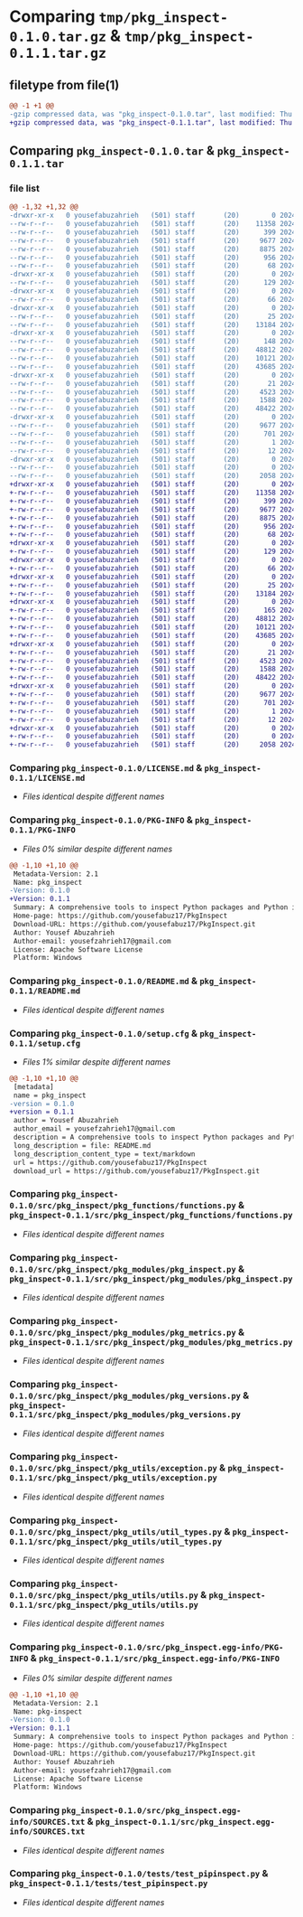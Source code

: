 # Comparing `tmp/pkg_inspect-0.1.0.tar.gz` & `tmp/pkg_inspect-0.1.1.tar.gz`

## filetype from file(1)

```diff
@@ -1 +1 @@
-gzip compressed data, was "pkg_inspect-0.1.0.tar", last modified: Thu May  2 01:55:16 2024, max compression
+gzip compressed data, was "pkg_inspect-0.1.1.tar", last modified: Thu May  2 01:59:21 2024, max compression
```

## Comparing `pkg_inspect-0.1.0.tar` & `pkg_inspect-0.1.1.tar`

### file list

```diff
@@ -1,32 +1,32 @@
-drwxr-xr-x   0 yousefabuzahrieh   (501) staff       (20)        0 2024-05-02 01:55:16.225755 pkg_inspect-0.1.0/
--rw-r--r--   0 yousefabuzahrieh   (501) staff       (20)    11358 2024-04-29 00:57:53.000000 pkg_inspect-0.1.0/LICENSE.md
--rw-r--r--   0 yousefabuzahrieh   (501) staff       (20)      399 2024-05-02 01:09:23.000000 pkg_inspect-0.1.0/MANIFEST.in
--rw-r--r--   0 yousefabuzahrieh   (501) staff       (20)     9677 2024-05-02 01:55:16.225463 pkg_inspect-0.1.0/PKG-INFO
--rw-r--r--   0 yousefabuzahrieh   (501) staff       (20)     8875 2024-05-02 01:30:15.000000 pkg_inspect-0.1.0/README.md
--rw-r--r--   0 yousefabuzahrieh   (501) staff       (20)      956 2024-05-02 01:55:16.226626 pkg_inspect-0.1.0/setup.cfg
--rw-r--r--   0 yousefabuzahrieh   (501) staff       (20)       68 2024-04-29 00:59:29.000000 pkg_inspect-0.1.0/setup.py
-drwxr-xr-x   0 yousefabuzahrieh   (501) staff       (20)        0 2024-05-02 01:55:16.215730 pkg_inspect-0.1.0/src/
--rw-r--r--   0 yousefabuzahrieh   (501) staff       (20)      129 2024-05-02 01:20:19.000000 pkg_inspect-0.1.0/src/__init__.py
-drwxr-xr-x   0 yousefabuzahrieh   (501) staff       (20)        0 2024-05-02 01:55:16.216034 pkg_inspect-0.1.0/src/pkg_inspect/
--rw-r--r--   0 yousefabuzahrieh   (501) staff       (20)       66 2024-04-29 03:13:14.000000 pkg_inspect-0.1.0/src/pkg_inspect/__init__.py
-drwxr-xr-x   0 yousefabuzahrieh   (501) staff       (20)        0 2024-05-02 01:55:16.218955 pkg_inspect-0.1.0/src/pkg_inspect/pkg_functions/
--rw-r--r--   0 yousefabuzahrieh   (501) staff       (20)       25 2024-04-24 00:55:56.000000 pkg_inspect-0.1.0/src/pkg_inspect/pkg_functions/__init__.py
--rw-r--r--   0 yousefabuzahrieh   (501) staff       (20)    13184 2024-05-02 01:11:40.000000 pkg_inspect-0.1.0/src/pkg_inspect/pkg_functions/functions.py
-drwxr-xr-x   0 yousefabuzahrieh   (501) staff       (20)        0 2024-05-02 01:55:16.221195 pkg_inspect-0.1.0/src/pkg_inspect/pkg_modules/
--rw-r--r--   0 yousefabuzahrieh   (501) staff       (20)      148 2024-04-29 03:13:14.000000 pkg_inspect-0.1.0/src/pkg_inspect/pkg_modules/__init__.py
--rw-r--r--   0 yousefabuzahrieh   (501) staff       (20)    48812 2024-05-02 01:11:40.000000 pkg_inspect-0.1.0/src/pkg_inspect/pkg_modules/pkg_inspect.py
--rw-r--r--   0 yousefabuzahrieh   (501) staff       (20)    10121 2024-05-01 23:52:03.000000 pkg_inspect-0.1.0/src/pkg_inspect/pkg_modules/pkg_metrics.py
--rw-r--r--   0 yousefabuzahrieh   (501) staff       (20)    43685 2024-05-02 00:20:34.000000 pkg_inspect-0.1.0/src/pkg_inspect/pkg_modules/pkg_versions.py
-drwxr-xr-x   0 yousefabuzahrieh   (501) staff       (20)        0 2024-05-02 01:55:16.223573 pkg_inspect-0.1.0/src/pkg_inspect/pkg_utils/
--rw-r--r--   0 yousefabuzahrieh   (501) staff       (20)       21 2024-04-22 02:40:00.000000 pkg_inspect-0.1.0/src/pkg_inspect/pkg_utils/__init__.py
--rw-r--r--   0 yousefabuzahrieh   (501) staff       (20)     4523 2024-05-02 01:11:40.000000 pkg_inspect-0.1.0/src/pkg_inspect/pkg_utils/exception.py
--rw-r--r--   0 yousefabuzahrieh   (501) staff       (20)     1588 2024-04-29 03:16:50.000000 pkg_inspect-0.1.0/src/pkg_inspect/pkg_utils/util_types.py
--rw-r--r--   0 yousefabuzahrieh   (501) staff       (20)    48422 2024-05-01 04:36:26.000000 pkg_inspect-0.1.0/src/pkg_inspect/pkg_utils/utils.py
-drwxr-xr-x   0 yousefabuzahrieh   (501) staff       (20)        0 2024-05-02 01:55:16.217949 pkg_inspect-0.1.0/src/pkg_inspect.egg-info/
--rw-r--r--   0 yousefabuzahrieh   (501) staff       (20)     9677 2024-05-02 01:55:16.000000 pkg_inspect-0.1.0/src/pkg_inspect.egg-info/PKG-INFO
--rw-r--r--   0 yousefabuzahrieh   (501) staff       (20)      701 2024-05-02 01:55:16.000000 pkg_inspect-0.1.0/src/pkg_inspect.egg-info/SOURCES.txt
--rw-r--r--   0 yousefabuzahrieh   (501) staff       (20)        1 2024-05-02 01:55:16.000000 pkg_inspect-0.1.0/src/pkg_inspect.egg-info/dependency_links.txt
--rw-r--r--   0 yousefabuzahrieh   (501) staff       (20)       12 2024-05-02 01:55:16.000000 pkg_inspect-0.1.0/src/pkg_inspect.egg-info/top_level.txt
-drwxr-xr-x   0 yousefabuzahrieh   (501) staff       (20)        0 2024-05-02 01:55:16.224569 pkg_inspect-0.1.0/tests/
--rw-r--r--   0 yousefabuzahrieh   (501) staff       (20)        0 2024-03-10 14:44:08.000000 pkg_inspect-0.1.0/tests/__init__.py
--rw-r--r--   0 yousefabuzahrieh   (501) staff       (20)     2058 2024-04-29 03:16:50.000000 pkg_inspect-0.1.0/tests/test_pipinspect.py
+drwxr-xr-x   0 yousefabuzahrieh   (501) staff       (20)        0 2024-05-02 01:59:21.345986 pkg_inspect-0.1.1/
+-rw-r--r--   0 yousefabuzahrieh   (501) staff       (20)    11358 2024-04-29 00:57:53.000000 pkg_inspect-0.1.1/LICENSE.md
+-rw-r--r--   0 yousefabuzahrieh   (501) staff       (20)      399 2024-05-02 01:09:23.000000 pkg_inspect-0.1.1/MANIFEST.in
+-rw-r--r--   0 yousefabuzahrieh   (501) staff       (20)     9677 2024-05-02 01:59:21.345698 pkg_inspect-0.1.1/PKG-INFO
+-rw-r--r--   0 yousefabuzahrieh   (501) staff       (20)     8875 2024-05-02 01:30:15.000000 pkg_inspect-0.1.1/README.md
+-rw-r--r--   0 yousefabuzahrieh   (501) staff       (20)      956 2024-05-02 01:59:21.346982 pkg_inspect-0.1.1/setup.cfg
+-rw-r--r--   0 yousefabuzahrieh   (501) staff       (20)       68 2024-04-29 00:59:29.000000 pkg_inspect-0.1.1/setup.py
+drwxr-xr-x   0 yousefabuzahrieh   (501) staff       (20)        0 2024-05-02 01:59:21.331996 pkg_inspect-0.1.1/src/
+-rw-r--r--   0 yousefabuzahrieh   (501) staff       (20)      129 2024-05-02 01:58:59.000000 pkg_inspect-0.1.1/src/__init__.py
+drwxr-xr-x   0 yousefabuzahrieh   (501) staff       (20)        0 2024-05-02 01:59:21.332358 pkg_inspect-0.1.1/src/pkg_inspect/
+-rw-r--r--   0 yousefabuzahrieh   (501) staff       (20)       66 2024-04-29 03:13:14.000000 pkg_inspect-0.1.1/src/pkg_inspect/__init__.py
+drwxr-xr-x   0 yousefabuzahrieh   (501) staff       (20)        0 2024-05-02 01:59:21.335236 pkg_inspect-0.1.1/src/pkg_inspect/pkg_functions/
+-rw-r--r--   0 yousefabuzahrieh   (501) staff       (20)       25 2024-04-24 00:55:56.000000 pkg_inspect-0.1.1/src/pkg_inspect/pkg_functions/__init__.py
+-rw-r--r--   0 yousefabuzahrieh   (501) staff       (20)    13184 2024-05-02 01:11:40.000000 pkg_inspect-0.1.1/src/pkg_inspect/pkg_functions/functions.py
+drwxr-xr-x   0 yousefabuzahrieh   (501) staff       (20)        0 2024-05-02 01:59:21.338828 pkg_inspect-0.1.1/src/pkg_inspect/pkg_modules/
+-rw-r--r--   0 yousefabuzahrieh   (501) staff       (20)      165 2024-05-02 01:58:47.000000 pkg_inspect-0.1.1/src/pkg_inspect/pkg_modules/__init__.py
+-rw-r--r--   0 yousefabuzahrieh   (501) staff       (20)    48812 2024-05-02 01:11:40.000000 pkg_inspect-0.1.1/src/pkg_inspect/pkg_modules/pkg_inspect.py
+-rw-r--r--   0 yousefabuzahrieh   (501) staff       (20)    10121 2024-05-01 23:52:03.000000 pkg_inspect-0.1.1/src/pkg_inspect/pkg_modules/pkg_metrics.py
+-rw-r--r--   0 yousefabuzahrieh   (501) staff       (20)    43685 2024-05-02 00:20:34.000000 pkg_inspect-0.1.1/src/pkg_inspect/pkg_modules/pkg_versions.py
+drwxr-xr-x   0 yousefabuzahrieh   (501) staff       (20)        0 2024-05-02 01:59:21.342723 pkg_inspect-0.1.1/src/pkg_inspect/pkg_utils/
+-rw-r--r--   0 yousefabuzahrieh   (501) staff       (20)       21 2024-04-22 02:40:00.000000 pkg_inspect-0.1.1/src/pkg_inspect/pkg_utils/__init__.py
+-rw-r--r--   0 yousefabuzahrieh   (501) staff       (20)     4523 2024-05-02 01:11:40.000000 pkg_inspect-0.1.1/src/pkg_inspect/pkg_utils/exception.py
+-rw-r--r--   0 yousefabuzahrieh   (501) staff       (20)     1588 2024-04-29 03:16:50.000000 pkg_inspect-0.1.1/src/pkg_inspect/pkg_utils/util_types.py
+-rw-r--r--   0 yousefabuzahrieh   (501) staff       (20)    48422 2024-05-01 04:36:26.000000 pkg_inspect-0.1.1/src/pkg_inspect/pkg_utils/utils.py
+drwxr-xr-x   0 yousefabuzahrieh   (501) staff       (20)        0 2024-05-02 01:59:21.334103 pkg_inspect-0.1.1/src/pkg_inspect.egg-info/
+-rw-r--r--   0 yousefabuzahrieh   (501) staff       (20)     9677 2024-05-02 01:59:21.000000 pkg_inspect-0.1.1/src/pkg_inspect.egg-info/PKG-INFO
+-rw-r--r--   0 yousefabuzahrieh   (501) staff       (20)      701 2024-05-02 01:59:21.000000 pkg_inspect-0.1.1/src/pkg_inspect.egg-info/SOURCES.txt
+-rw-r--r--   0 yousefabuzahrieh   (501) staff       (20)        1 2024-05-02 01:59:21.000000 pkg_inspect-0.1.1/src/pkg_inspect.egg-info/dependency_links.txt
+-rw-r--r--   0 yousefabuzahrieh   (501) staff       (20)       12 2024-05-02 01:59:21.000000 pkg_inspect-0.1.1/src/pkg_inspect.egg-info/top_level.txt
+drwxr-xr-x   0 yousefabuzahrieh   (501) staff       (20)        0 2024-05-02 01:59:21.344507 pkg_inspect-0.1.1/tests/
+-rw-r--r--   0 yousefabuzahrieh   (501) staff       (20)        0 2024-03-10 14:44:08.000000 pkg_inspect-0.1.1/tests/__init__.py
+-rw-r--r--   0 yousefabuzahrieh   (501) staff       (20)     2058 2024-04-29 03:16:50.000000 pkg_inspect-0.1.1/tests/test_pipinspect.py
```

### Comparing `pkg_inspect-0.1.0/LICENSE.md` & `pkg_inspect-0.1.1/LICENSE.md`

 * *Files identical despite different names*

### Comparing `pkg_inspect-0.1.0/PKG-INFO` & `pkg_inspect-0.1.1/PKG-INFO`

 * *Files 0% similar despite different names*

```diff
@@ -1,10 +1,10 @@
 Metadata-Version: 2.1
 Name: pkg_inspect
-Version: 0.1.0
+Version: 0.1.1
 Summary: A comprehensive tools to inspect Python packages and Python installations.
 Home-page: https://github.com/yousefabuz17/PkgInspect
 Download-URL: https://github.com/yousefabuz17/PkgInspect.git
 Author: Yousef Abuzahrieh
 Author-email: yousefzahrieh17@gmail.com
 License: Apache Software License
 Platform: Windows
```

### Comparing `pkg_inspect-0.1.0/README.md` & `pkg_inspect-0.1.1/README.md`

 * *Files identical despite different names*

### Comparing `pkg_inspect-0.1.0/setup.cfg` & `pkg_inspect-0.1.1/setup.cfg`

 * *Files 1% similar despite different names*

```diff
@@ -1,10 +1,10 @@
 [metadata]
 name = pkg_inspect
-version = 0.1.0
+version = 0.1.1
 author = Yousef Abuzahrieh
 author_email = yousefzahrieh17@gmail.com
 description = A comprehensive tools to inspect Python packages and Python installations.
 long_description = file: README.md
 long_description_content_type = text/markdown
 url = https://github.com/yousefabuz17/PkgInspect
 download_url = https://github.com/yousefabuz17/PkgInspect.git
```

### Comparing `pkg_inspect-0.1.0/src/pkg_inspect/pkg_functions/functions.py` & `pkg_inspect-0.1.1/src/pkg_inspect/pkg_functions/functions.py`

 * *Files identical despite different names*

### Comparing `pkg_inspect-0.1.0/src/pkg_inspect/pkg_modules/pkg_inspect.py` & `pkg_inspect-0.1.1/src/pkg_inspect/pkg_modules/pkg_inspect.py`

 * *Files identical despite different names*

### Comparing `pkg_inspect-0.1.0/src/pkg_inspect/pkg_modules/pkg_metrics.py` & `pkg_inspect-0.1.1/src/pkg_inspect/pkg_modules/pkg_metrics.py`

 * *Files identical despite different names*

### Comparing `pkg_inspect-0.1.0/src/pkg_inspect/pkg_modules/pkg_versions.py` & `pkg_inspect-0.1.1/src/pkg_inspect/pkg_modules/pkg_versions.py`

 * *Files identical despite different names*

### Comparing `pkg_inspect-0.1.0/src/pkg_inspect/pkg_utils/exception.py` & `pkg_inspect-0.1.1/src/pkg_inspect/pkg_utils/exception.py`

 * *Files identical despite different names*

### Comparing `pkg_inspect-0.1.0/src/pkg_inspect/pkg_utils/util_types.py` & `pkg_inspect-0.1.1/src/pkg_inspect/pkg_utils/util_types.py`

 * *Files identical despite different names*

### Comparing `pkg_inspect-0.1.0/src/pkg_inspect/pkg_utils/utils.py` & `pkg_inspect-0.1.1/src/pkg_inspect/pkg_utils/utils.py`

 * *Files identical despite different names*

### Comparing `pkg_inspect-0.1.0/src/pkg_inspect.egg-info/PKG-INFO` & `pkg_inspect-0.1.1/src/pkg_inspect.egg-info/PKG-INFO`

 * *Files 0% similar despite different names*

```diff
@@ -1,10 +1,10 @@
 Metadata-Version: 2.1
 Name: pkg-inspect
-Version: 0.1.0
+Version: 0.1.1
 Summary: A comprehensive tools to inspect Python packages and Python installations.
 Home-page: https://github.com/yousefabuz17/PkgInspect
 Download-URL: https://github.com/yousefabuz17/PkgInspect.git
 Author: Yousef Abuzahrieh
 Author-email: yousefzahrieh17@gmail.com
 License: Apache Software License
 Platform: Windows
```

### Comparing `pkg_inspect-0.1.0/src/pkg_inspect.egg-info/SOURCES.txt` & `pkg_inspect-0.1.1/src/pkg_inspect.egg-info/SOURCES.txt`

 * *Files identical despite different names*

### Comparing `pkg_inspect-0.1.0/tests/test_pipinspect.py` & `pkg_inspect-0.1.1/tests/test_pipinspect.py`

 * *Files identical despite different names*

